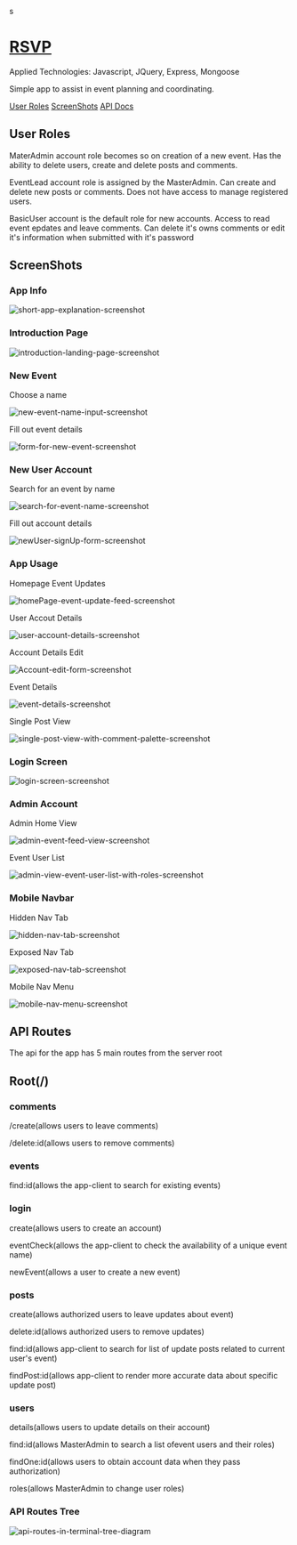 s<h1> <a href="https://rsvp-no-regrets.herokuapp.com">RSVP</a> </h1>

<p>Applied Technologies: Javascript, JQuery, Express, Mongoose</p>

<p>Simple app to assist in event planning and coordinating.</p>

<a href="#userRoles">User Roles</a>
<a href="#screenShots">ScreenShots</a>
<a href="#apiRoutes">API Docs</a>

<section id="userRoles">
<h2>User Roles</h2>


<p>MaterAdmin account role becomes so on creation of a new event. Has the ability to delete users, create and delete posts and comments.</p>
<p>EventLead account role is assigned by the MasterAdmin. Can create and delete new posts or comments. Does not have access to manage registered users.</p>
<p>BasicUser account is the default role for new accounts. Access to read event epdates and leave comments. Can delete it's owns comments or edit it's information when submitted with it's password</p>

</section>



<section id="screenShots">
  <h2>ScreenShots</h2>

<h3>App Info</h3>
  <img src="https://github.com/Vlacross/RSVP/blob/master/public/siteImages/appInfo.jpeg?raw=true" alt="short-app-explanation-screenshot">

<h3>Introduction Page</h3>
  <img src="https://github.com/Vlacross/RSVP/blob/master/public/siteImages/landing.jpeg?raw=true" alt="introduction-landing-page-screenshot">

<h3>New Event</h3>
  <p>Choose a name</p>
  <img src="https://github.com/Vlacross/RSVP/blob/master/public/siteImages/newEvent/newEvent.jpeg?raw=true" alt="new-event-name-input-screenshot">
  <p>Fill out event details</p>
  <img src="https://github.com/Vlacross/RSVP/blob/master/public/siteImages/newEvent/newEventDetails.jpeg?raw=true" alt="form-for-new-event-screenshot">

<h3>New User Account</h3>
  <p>Search for an event by name</p>
  <img src="https://github.com/Vlacross/RSVP/blob/master/public/siteImages/newUser/signUp.jpeg?raw=true" alt="search-for-event-name-screenshot">
  <p>Fill out account details</p>
  <img src="https://github.com/Vlacross/RSVP/blob/master/public/siteImages/newUser/newUserForm.jpeg?raw=true" alt="newUser-signUp-form-screenshot">

<h3>App Usage</h3>
  <p>Homepage Event Updates</p>
  <img src="https://github.com/Vlacross/RSVP/blob/master/public/siteImages/appUse/HomepageFeed.jpeg?raw=true" alt="homePage-event-update-feed-screenshot">

  <p>User Accout Details</p>
  <img src="https://github.com/Vlacross/RSVP/blob/master/public/siteImages/appUse/accountDetails.jpeg?raw=true" alt="user-account-details-screenshot">

  <p>Account Details Edit</p>
  <img src="https://github.com/Vlacross/RSVP/blob/master/public/siteImages/appUse/accountEdit.jpeg?raw=true" alt="Account-edit-form-screenshot">

  <p>Event Details</p>
  <img src="https://github.com/Vlacross/RSVP/blob/master/public/siteImages/appUse/eventDetails.jpeg?raw=true" alt="event-details-screenshot">

  <p>Single Post View</p>
  <img src="https://github.com/Vlacross/RSVP/blob/master/public/siteImages/appUse/singlePostWithComments.jpeg?raw=true" alt="single-post-view-with-comment-palette-screenshot">

<h3>Login Screen</h3>
  <img src="https://github.com/Vlacross/RSVP/blob/master/public/siteImages/login/login.jpeg?raw=true" alt="login-screen-screenshot">

<h3>Admin Account</h3>
  <p>Admin Home View</p>
  <img src="https://github.com/Vlacross/RSVP/blob/master/public/siteImages/AdminUse/AdminHome.jpeg?raw=true" alt="admin-event-feed-view-screenshot">

  <p>Event User List</p>
  <img src="https://github.com/Vlacross/RSVP/blob/master/public/siteImages/AdminUse/AdminEventUserList.jpeg?raw=true" alt="admin-view-event-user-list-with-roles-screenshot">

<h3>Mobile Navbar</h3>

<p>Hidden Nav Tab</p>
<img src="https://github.com/Vlacross/RSVP/blob/master/public/siteImages/mobileNav/hiddenNav.jpeg?raw=true" alt="hidden-nav-tab-screenshot">

<p>Exposed Nav Tab</p>
<img src="https://github.com/Vlacross/RSVP/blob/master/public/siteImages/mobileNav/exposedNavTab.jpeg?raw=true" alt="exposed-nav-tab-screenshot">

<p>Mobile Nav Menu</p>
<img src="https://github.com/Vlacross/RSVP/blob/master/public/siteImages/mobileNav/mobileNav.jpeg?raw=true" alt="mobile-nav-menu-screenshot">


</section>


<section id="apiRoutes">
<h1>API Routes</h1>
<p>The api for the app has 5 main routes from the server root</p>
<h2>Root(/)</h2>

<h3>comments</h3>
  <p>/create(allows users to leave comments)</p>
  <p>/delete:id(allows users to remove comments)</p>

<h3>events</h3>
  <p>find:id(allows the app-client to search for existing events)</p>

<h3>login</h3>
  <p>create(allows users to create an account)</p>
  <p>eventCheck(allows the app-client to check the availability of a unique event name)</p>
  <p>newEvent(allows a user to create a new event)</p>

<h3>posts</h3>
  <p>create(allows authorized users to leave updates about event)</p>
  <p>delete:id(allows authorized users to remove updates)</p>
  <p>find:id(allows app-client to search for list of update posts related to current user's event)</p>
  <p>findPost:id(allows app-client to render more accurate data about specific update post)</p>

<h3>users</h3>
  <p>details(allows users to update details on their account)</p>
  <p>find:id(allows MasterAdmin to search a list ofevent users and their roles)</p>
  <p>findOne:id(allows users to obtain account data when they pass authorization)</p>
  <p>roles(allows MasterAdmin to change user roles)</p>



<h3>API Routes Tree</h3>
<img src="https://github.com/Vlacross/RSVP/blob/master/public/siteImages/apitTreeDoc.png?raw=true" alt="api-routes-in-terminal-tree-diagram">

</section>




















